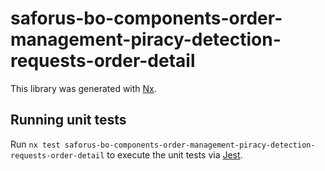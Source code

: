 # saforus-bo-components-order-management-piracy-detection-requests-order-detail

This library was generated with [Nx](https://nx.dev).

## Running unit tests

Run `nx test saforus-bo-components-order-management-piracy-detection-requests-order-detail` to execute the unit tests via [Jest](https://jestjs.io).
